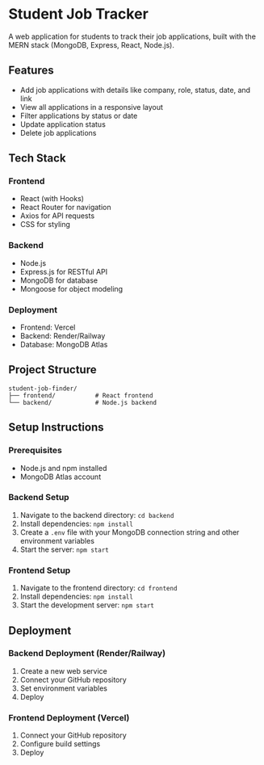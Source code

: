 # Student Job Tracker

A web application for students to track their job applications, built with the MERN stack (MongoDB, Express, React, Node.js).

## Features

- Add job applications with details like company, role, status, date, and link
- View all applications in a responsive layout
- Filter applications by status or date
- Update application status
- Delete job applications

## Tech Stack

### Frontend
- React (with Hooks)
- React Router for navigation
- Axios for API requests
- CSS for styling

### Backend
- Node.js
- Express.js for RESTful API
- MongoDB for database
- Mongoose for object modeling

### Deployment
- Frontend: Vercel
- Backend: Render/Railway
- Database: MongoDB Atlas

## Project Structure

```
student-job-finder/
├── frontend/           # React frontend
└── backend/            # Node.js backend
```

## Setup Instructions

### Prerequisites
- Node.js and npm installed
- MongoDB Atlas account

### Backend Setup
1. Navigate to the backend directory: `cd backend`
2. Install dependencies: `npm install`
3. Create a `.env` file with your MongoDB connection string and other environment variables
4. Start the server: `npm start`

### Frontend Setup
1. Navigate to the frontend directory: `cd frontend`
2. Install dependencies: `npm install`
3. Start the development server: `npm start`

## Deployment

### Backend Deployment (Render/Railway)
1. Create a new web service
2. Connect your GitHub repository
3. Set environment variables
4. Deploy

### Frontend Deployment (Vercel)
1. Connect your GitHub repository
2. Configure build settings
3. Deploy